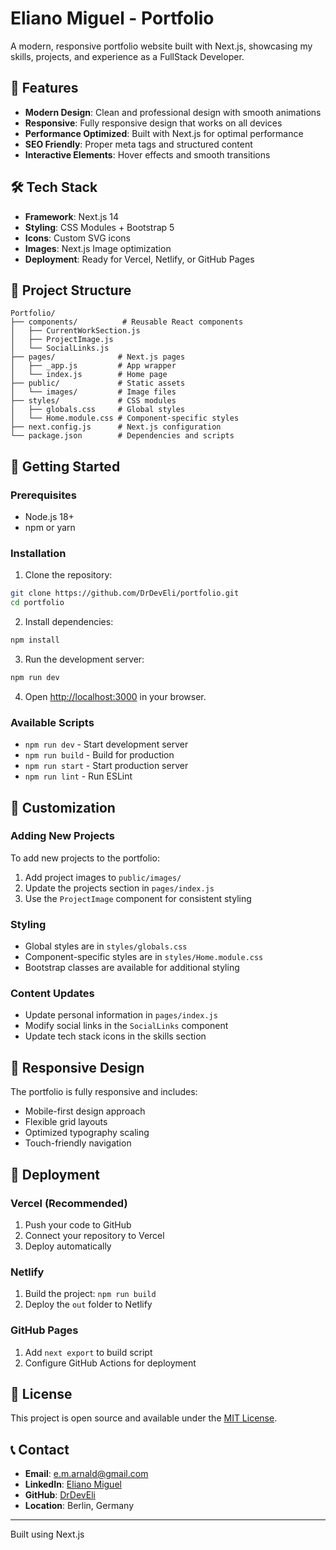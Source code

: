 # Eliano Miguel - Portfolio

A modern, responsive portfolio website built with Next.js, showcasing my skills, projects, and experience as a FullStack Developer.

## 🚀 Features

- **Modern Design**: Clean and professional design with smooth animations
- **Responsive**: Fully responsive design that works on all devices
- **Performance Optimized**: Built with Next.js for optimal performance
- **SEO Friendly**: Proper meta tags and structured content
- **Interactive Elements**: Hover effects and smooth transitions

## 🛠️ Tech Stack

- **Framework**: Next.js 14
- **Styling**: CSS Modules + Bootstrap 5
- **Icons**: Custom SVG icons
- **Images**: Next.js Image optimization
- **Deployment**: Ready for Vercel, Netlify, or GitHub Pages

## 📁 Project Structure

```
Portfolio/
├── components/          # Reusable React components
│   ├── CurrentWorkSection.js
│   ├── ProjectImage.js
│   └── SocialLinks.js
├── pages/              # Next.js pages
│   ├── _app.js         # App wrapper
│   └── index.js        # Home page
├── public/             # Static assets
│   └── images/         # Image files
├── styles/             # CSS modules
│   ├── globals.css     # Global styles
│   └── Home.module.css # Component-specific styles
├── next.config.js      # Next.js configuration
└── package.json        # Dependencies and scripts
```

## 🚀 Getting Started

### Prerequisites

- Node.js 18+ 
- npm or yarn

### Installation

1. Clone the repository:
```bash
git clone https://github.com/DrDevEli/portfolio.git
cd portfolio
```

2. Install dependencies:
```bash
npm install
```

3. Run the development server:
```bash
npm run dev
```

4. Open [http://localhost:3000](http://localhost:3000) in your browser.

### Available Scripts

- `npm run dev` - Start development server
- `npm run build` - Build for production
- `npm run start` - Start production server
- `npm run lint` - Run ESLint

## 🎨 Customization

### Adding New Projects

To add new projects to the portfolio:

1. Add project images to `public/images/`
2. Update the projects section in `pages/index.js`
3. Use the `ProjectImage` component for consistent styling

### Styling

- Global styles are in `styles/globals.css`
- Component-specific styles are in `styles/Home.module.css`
- Bootstrap classes are available for additional styling

### Content Updates

- Update personal information in `pages/index.js`
- Modify social links in the `SocialLinks` component
- Update tech stack icons in the skills section

## 📱 Responsive Design

The portfolio is fully responsive and includes:
- Mobile-first design approach
- Flexible grid layouts
- Optimized typography scaling
- Touch-friendly navigation

## 🚀 Deployment

### Vercel (Recommended)
1. Push your code to GitHub
2. Connect your repository to Vercel
3. Deploy automatically

### Netlify
1. Build the project: `npm run build`
2. Deploy the `out` folder to Netlify

### GitHub Pages
1. Add `next export` to build script
2. Configure GitHub Actions for deployment

## 📄 License

This project is open source and available under the [MIT License](LICENSE).

## 📞 Contact

- **Email**: e.m.arnald@gmail.com
- **LinkedIn**: [Eliano Miguel](https://www.linkedin.com/in/eliano-miguel/)
- **GitHub**: [DrDevEli](https://github.com/DrDevEli)
- **Location**: Berlin, Germany

---

Built using Next.js 